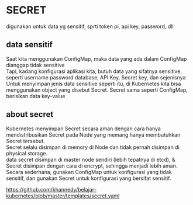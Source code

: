 # SECRET
digunakan untuk data yg sensitif, sprti token pi, api key, password, dll
## data sensitif
Saat kita menggunakan ConfigMap, maka data yang ada dalam ConfigMap dianggap tidak sensitive<br>
Tapi, kadang konfigurasi aplikasi kita, butuh data yang sifatnya sensitive, seperti username password database, API Key, Secret key, dan sejenisnya<br>
Untuk menyimpan jenis data sensitive seperti itu, di Kubernetes kita bisa menggunakan object yang disebut Secret. Secret sama seperti ConfigMap, berisikan data key-value <br>
## about secret
Kubernetes menyimpan Secret secara aman dengan cara hanya mendistribusikan Secret pada Node yang memang hanya membutuhkan Secret tersebut.<br>
Secret selalu disimpan di memory di Node dan tidak pernah disimpan di physical storage.<br>
data secret disimpan di master node sendiri (lebih tepatnya di etcd), & Secret disimpan dengan cara di encrypt, sehingga menjadi lebih aman.<br>
Secara sederhana, gunakan ConfigMap untuk konfigurasi yang tidak sensitif, dan gunakan Secret untuk konfigurasi yang bersifat sensitif.<br>

https://github.com/khannedy/belajar-kubernetes/blob/master/templates/secret.yaml<br>

